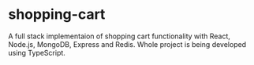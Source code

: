 # shopping-cart
A full stack implementaion of shopping cart functionality with React, Node.js, MongoDB, Express and Redis. Whole project is being developed using TypeScript.
